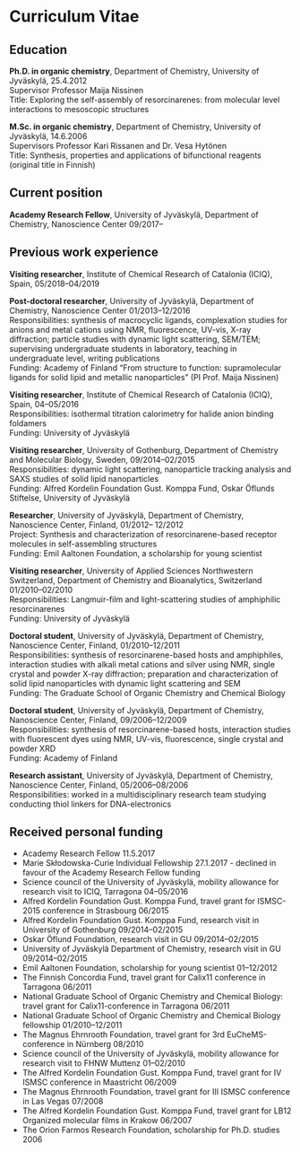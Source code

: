 # Curriculum Vitae

## Education

**Ph.D. in organic chemistry**, Department of Chemistry, University of Jyväskylä, 25.4.2012
<br>Supervisor Professor Maija Nissinen
<br>Title: Exploring the self-assembly of resorcinarenes: from molecular level interactions to mesoscopic structures

**M.Sc. in organic chemistry**, Department of Chemistry, University of Jyväskylä, 14.6.2006
<br>Supervisors Professor Kari Rissanen and Dr. Vesa Hytönen
<br>Title: Synthesis, properties and applications of bifunctional reagents (original title in Finnish)

## Current position

**Academy Research Fellow**, University of Jyväskylä, Department of Chemistry, Nanoscience Center 09/2017–

## Previous work experience

**Visiting researcher**, Institute of Chemical Research of Catalonia (ICIQ), Spain, 05/2018–04/2019

**Post-doctoral researcher**, University of Jyväskylä, Department of Chemistry, Nanoscience Center 01/2013–12/2016
<br> Responsibilities: synthesis of macrocyclic ligands, complexation studies for anions and metal cations using NMR, fluorescence, UV-vis, X-ray diffraction; particle studies with dynamic light scattering, SEM/TEM; supervising undergraduate students in laboratory, teaching in undergraduate level, writing publications
<br> Funding: Academy of Finland “From structure to function: supramolecular ligands for solid lipid and metallic nanoparticles” (PI Prof. Maija Nissinen)

**Visiting researcher**, Institute of Chemical Research of Catalonia (ICIQ), Spain, 04–05/2016
<br> Responsibilities: isothermal titration calorimetry for halide anion binding foldamers
<br> Funding: University of Jyväskylä

**Visiting researcher**, University of Gothenburg, Department of Chemistry and Molecular Biology, Sweden, 09/2014–02/2015
<br> Responsibilities: dynamic light scattering, nanoparticle tracking analysis and SAXS studies of solid lipid nanoparticles
<br> Funding: Alfred Kordelin Foundation Gust. Komppa Fund, Oskar Öflunds Stiftelse, University of Jyväskylä

**Researcher**, University of Jyväskylä, Department of Chemistry, Nanoscience Center, Finland, 01/2012– 12/2012
<br> Project: Synthesis and characterization of resorcinarene-based receptor molecules in self-assembling structures
<br> Funding: Emil Aaltonen Foundation, a scholarship for young scientist

**Visiting researcher**, University of Applied Sciences Northwestern Switzerland, Department of Chemistry and Bioanalytics, Switzerland 01/2010–02/2010
<br> Responsibilities: Langmuir-film and light-scattering studies of amphiphilic resorcinarenes
<br> Funding: University of Jyväskylä

**Doctoral student**, University of Jyväskylä, Department of Chemistry, Nanoscience Center, Finland, 01/2010–12/2011
<br> Responsibilities: synthesis of resorcinarene-based hosts and amphiphiles, interaction studies with alkali metal cations and silver using NMR, single crystal and powder X-ray diffraction; preparation and characterization of solid lipid nanoparticles with dynamic light scattering and SEM
<br> Funding: The Graduate School of Organic Chemistry and Chemical Biology

**Doctoral student**, University of Jyväskylä, Department of Chemistry, Nanoscience Center, Finland, 09/2006–12/2009
<br> Responsibilities: synthesis of resorcinarene-based hosts, interaction studies with fluorescent dyes using NMR, UV-vis, fluorescence, single crystal and powder XRD
<br> Funding: Academy of Finland

**Research assistant**, University of Jyväskylä, Department of Chemistry, Nanoscience Center, Finland, 05/2006–08/2006
<br> Responsibilities: worked in a multidisciplinary research team studying conducting thiol linkers for DNA-electronics


## Received personal funding

- Academy Research Fellow 11.5.2017
- Marie Skłodowska-Curie Individual Fellowship 27.1.2017 - declined in favour of the Academy Research Fellow funding
- Science council of the University of Jyväskylä, mobility allowance for research visit to ICIQ, Tarragona 04–05/2016
- Alfred Kordelin Foundation Gust. Komppa Fund, travel grant for ISMSC-2015 conference in Strasbourg 06/2015
- Alfred Kordelin Foundation Gust. Komppa Fund, research visit in University of Gothenburg 09/2014–02/2015
- Oskar Öflund Foundation, research visit in GU 09/2014–02/2015
- University of Jyväskylä Department of Chemistry, research visit in GU 09/2014–02/2015
- Emil Aaltonen Foundation, scholarship for young scientist 01–12/2012
- The Finnish Concordia Fund, travel grant for Calix11 conference in Tarragona 06/2011
- National Graduate School of Organic Chemistry and Chemical Biology: travel grant for Calix11-conference in Tarragona 06/2011
- National Graduate School of Organic Chemistry and Chemical Biology fellowship 01/2010–12/2011
- The Magnus Ehrnrooth Foundation, travel grant for 3rd EuCheMS-conference in Nürnberg 08/2010
- Science council of the University of Jyväskylä, mobility allowance for research visit to FHNW Muttenz 01–02/2010
- The Alfred Kordelin Foundation Gust. Komppa Fund, travel grant for IV ISMSC conference in Maastricht 06/2009
- The Magnus Ehrnrooth Foundation, travel grant for III ISMSC conference in Las Vegas 07/2008
- The Alfred Kordelin Foundation Gust. Komppa Fund, travel grant for LB12 Organized molecular films in Krakow 06/2007
- The Orion Farmos Research Foundation, scholarship for Ph.D. studies 2006
